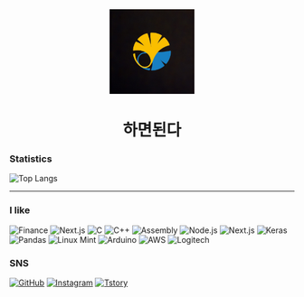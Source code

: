 <div align="center">
  <img src="https://github.com/KMSstudio/KMSstudio/blob/main/image/profile.jpg?raw=true" width="150" alt="Profile Image">
  <h1>하면된다</h1>
</div>

### Statistics
![Top Langs](https://github-readme-stats.vercel.app/api/top-langs/?username=KMSstudio&layout=compact&langs_count=10&exclude_repo=login_lecture,express-ejs-skeleton)

---

### I like
![Finance](https://img.shields.io/badge/Finance-FFD700?style=for-the-badge&logo=bitcoin&logoColor=black)
![Next.js](https://img.shields.io/badge/security-000000?style=for-the-badge&logo=openaccess&logoColor=ffffff)
![C](https://img.shields.io/badge/C_lang-A8B9CC?style=for-the-badge&logo=c&logoColor=white)
![C++](https://img.shields.io/badge/Cxx-00599C?style=for-the-badge&logo=cplusplus&logoColor=white)
![Assembly](https://img.shields.io/badge/Assembly-383838?style=for-the-badge&logo=assemblyScript&logoColor=white)
![Node.js](https://img.shields.io/badge/Node.js-339933?style=for-the-badge&logo=nodedotjs&logoColor=white)
![Next.js](https://img.shields.io/badge/Next.js-000000?style=for-the-badge&logo=nextdotjs&logoColor=white)
![Keras](https://img.shields.io/badge/Keras-D00000?style=for-the-badge&logo=keras&logoColor=white)
![Pandas](https://img.shields.io/badge/Pandas-150458?style=for-the-badge&logo=pandas&logoColor=white)
![Linux Mint](https://img.shields.io/badge/Linux_Mint-6B9E25?style=for-the-badge&logo=linuxmint&logoColor=white)
![Arduino](https://img.shields.io/badge/Arduino-00979D?style=for-the-badge&logo=arduino&logoColor=white)
![AWS](https://img.shields.io/badge/Amazon_Web_Services-0A182C?style=for-the-badge&logo=amazonwebservices&logoColor=FF9908)
![Logitech](https://img.shields.io/badge/Logitech-38FADF?style=for-the-badge&logo=logitech&logoColor=000000)


### SNS
[![GitHub](https://img.shields.io/badge/GitHub-181717?style=for-the-badge&logo=github&logoColor=white)](https://github.com/KMSstudio)
[![Instagram](https://img.shields.io/badge/Instagram-E4405F?style=for-the-badge&logo=instagram&logoColor=white)](https://www.instagram.com/clever.kang)
[![Tstory](https://img.shields.io/badge/Tstory-white?style=for-the-badge&logo=telefonica&logoColor=black)](https://kms-program.tistory.com/)